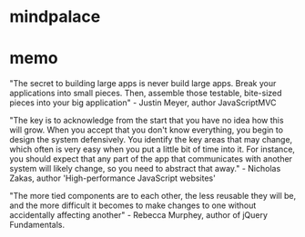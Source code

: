 # mindpalace

# memo

"The secret to building large apps is never build large apps. Break your applications into small pieces. Then, assemble those testable, bite-sized pieces into your big application" -
Justin Meyer, author JavaScriptMVC

"The key is to acknowledge from the start that you have no idea how this will grow. When you accept that you don't know everything, you begin to design the system defensively. You identify the key areas that may change, which often is very easy when you put a little bit of time into it. For instance, you should expect that any part of the app that communicates with another system will likely change, so you need to abstract that away." -
Nicholas Zakas, author 'High-performance JavaScript websites'

"The more tied components are to each other, the less reusable they will be, and the more difficult it becomes to make changes to one without accidentally affecting another" -
Rebecca Murphey, author of jQuery Fundamentals.